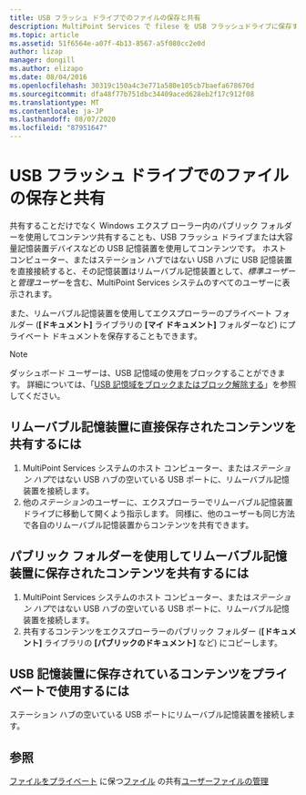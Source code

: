 ```yaml
---
title: USB フラッシュ ドライブでのファイルの保存と共有
description: MultiPoint Services で filese を USB フラッシュドライブに保存する方法について説明します。
ms.topic: article
ms.assetid: 51f6564e-a07f-4b13-8567-a5f080cc2e0d
author: lizap
manager: dongill
ms.author: elizapo
ms.date: 08/04/2016
ms.openlocfilehash: 30319c150a4c3e771a580e105cb7baefa678670d
ms.sourcegitcommit: dfa48f77b751dbc34409aced628eb2f17c912f08
ms.translationtype: MT
ms.contentlocale: ja-JP
ms.lasthandoff: 08/07/2020
ms.locfileid: "87951647"
---
```

# <a name="save-and-share-files-on-a-usb-flash-drive"></a>USB フラッシュ ドライブでのファイルの保存と共有
共有することだけでなく Windows エクスプ ローラー内のパブリック フォルダーを使用してコンテンツ共有することも、USB フラッシュ ドライブまたは大容量記憶装置デバイスなどの USB 記憶装置を使用してコンテンツです。 ホスト コンピューター、またはステーション ハブではない USB ハブに USB 記憶装置を直接接続すると、その記憶装置はリムーバブル記憶装置として、*標準ユーザー*と*管理ユーザー*を含む、MultiPoint Services システムのすべてのユーザーに表示されます。

また、リムーバブル記憶装置を使用してエクスプローラーのプライベート フォルダー (**[ドキュメント]** ライブラリの **[マイ ドキュメント]** フォルダーなど) にプライベート ドキュメントを保存することもできます。

 > [!NOTE]
 > ダッシュボード ユーザーは、USB 記憶域の使用をブロックすることができます。 詳細については、「[USB 記憶域をブロックまたはブロック解除する](Block-or-Unblock-USB-Storage.md)」を参照してください。

## <a name="to-share-content-that-is-stored-directly-on-a-removable-storage-device"></a>リムーバブル記憶装置に直接保存されたコンテンツを共有するには

1.  MultiPoint Services システムのホスト コンピューター、または*ステーション ハブ*ではない USB ハブの空いている USB ポートに、リムーバブル記憶装置を接続します。
2.  他の*ステーション*のユーザーに、エクスプローラーでリムーバブル記憶装置ドライブに移動して開くよう指示します。 同様に、他のユーザーも同じ方法で各自のリムーバブル記憶装置からコンテンツを共有できます。

## <a name="to-share-content-that-is-stored-on-a-removable-storage-device-by-using-public-folders"></a>パブリック フォルダーを使用してリムーバブル記憶装置に保存されたコンテンツを共有するには

1.  MultiPoint Services システムのホスト コンピューター、または*ステーション ハブ*ではない USB ハブの空いている USB ポートに、リムーバブル記憶装置を接続します。
2.  共有するコンテンツをエクスプローラーのパブリック フォルダー (**[ドキュメント]** ライブラリの **[パブリックのドキュメント]** など) にコピーします。

## <a name="to-privately-work-with-content-that-is-stored-on-a-usb-storage-device"></a>USB 記憶装置に保存されているコンテンツをプライベートで使用するには

ステーション ハブの空いている USB ポートにリムーバブル記憶装置を接続します。

## <a name="see-also"></a>参照
[ファイルをプライベート](Keep-Files-Private.md) 
 に保つ[ファイル](Share-Files.md) 
 の共有[ユーザーファイルの管理](Manage-User-Files.md)
